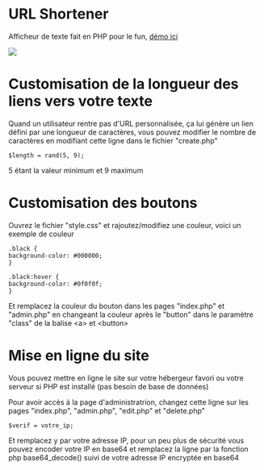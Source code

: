 # URL Shortener
Afficheur de texte fait en PHP pour le fun, <a href="http://mytxt.tk">démo ici</a>

<img src="https://i.imgur.com/2XEGAR2.png">

# Customisation de la longueur des liens vers votre texte
Quand un utilisateur rentre pas d'URL personnalisée, ça lui génère un lien défini par une longueur de caractères, vous pouvez modifier le nombre de caractères en modifiant cette ligne dans le fichier "create.php"
```
$length = rand(5, 9);
```
5 étant la valeur minimum et 9 maximum

# Customisation des boutons
Ouvrez le fichier "style.css" et rajoutez/modifiez une couleur, voici un exemple de couleur
```
.black {
background-color: #000000;
}

.black:hover {
background-color: #0f0f0f;
}
```
Et remplacez la couleur du bouton dans les pages "index.php" et "admin.php" en changeant la couleur après le "button" dans le paramètre "class" de la balise \<a> et \<button>

# Mise en ligne du site
Vous pouvez mettre en ligne le site sur votre hébergeur favori ou votre serveur si PHP est installé (pas besoin de base de données)

Pour avoir accès à la page d'administratrion, changez cette ligne sur les pages "index.php", "admin.php", "edit.php" et "delete.php"
```
$verif = votre_ip;
```
Et remplacez y par votre adresse IP, pour un peu plus de sécurité vous pouvez encoder votre IP en base64 et remplacez la ligne par la fonction php base64_decode() suivi de votre adresse IP encryptée en base64
